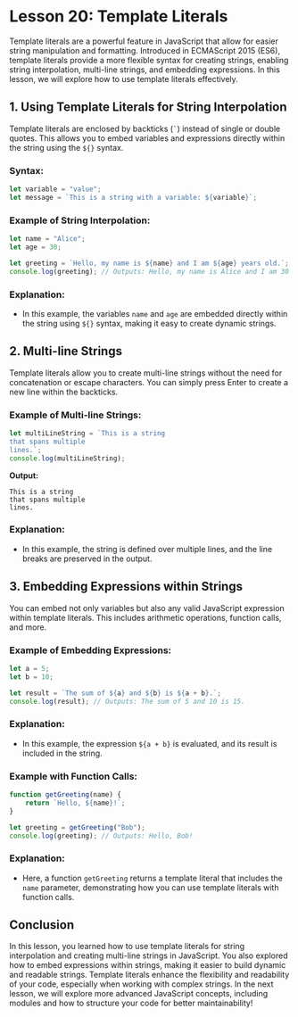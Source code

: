 # Lesson 20: Template Literals

Template literals are a powerful feature in JavaScript that allow for easier string manipulation and formatting. Introduced in ECMAScript 2015 (ES6), template literals provide a more flexible syntax for creating strings, enabling string interpolation, multi-line strings, and embedding expressions. In this lesson, we will explore how to use template literals effectively.

## 1. Using Template Literals for String Interpolation

Template literals are enclosed by backticks (`` ` ``) instead of single or double quotes. This allows you to embed variables and expressions directly within the string using the `${}` syntax.

### Syntax:
```javascript
let variable = "value";
let message = `This is a string with a variable: ${variable}`;
```

### Example of String Interpolation:
```javascript
let name = "Alice";
let age = 30;

let greeting = `Hello, my name is ${name} and I am ${age} years old.`;
console.log(greeting); // Outputs: Hello, my name is Alice and I am 30 years old.
```

### Explanation:
- In this example, the variables `name` and `age` are embedded directly within the string using `${}` syntax, making it easy to create dynamic strings.

## 2. Multi-line Strings

Template literals allow you to create multi-line strings without the need for concatenation or escape characters. You can simply press Enter to create a new line within the backticks.

### Example of Multi-line Strings:
```javascript
let multiLineString = `This is a string
that spans multiple
lines.`;
console.log(multiLineString);
```

**Output:**
```
This is a string
that spans multiple
lines.
```

### Explanation:
- In this example, the string is defined over multiple lines, and the line breaks are preserved in the output.

## 3. Embedding Expressions within Strings

You can embed not only variables but also any valid JavaScript expression within template literals. This includes arithmetic operations, function calls, and more.

### Example of Embedding Expressions:
```javascript
let a = 5;
let b = 10;

let result = `The sum of ${a} and ${b} is ${a + b}.`;
console.log(result); // Outputs: The sum of 5 and 10 is 15.
```

### Explanation:
- In this example, the expression `${a + b}` is evaluated, and its result is included in the string.

### Example with Function Calls:
```javascript
function getGreeting(name) {
    return `Hello, ${name}!`;
}

let greeting = getGreeting("Bob");
console.log(greeting); // Outputs: Hello, Bob!
```

### Explanation:
- Here, a function `getGreeting` returns a template literal that includes the `name` parameter, demonstrating how you can use template literals with function calls.

## Conclusion

In this lesson, you learned how to use template literals for string interpolation and creating multi-line strings in JavaScript. You also explored how to embed expressions within strings, making it easier to build dynamic and readable strings. Template literals enhance the flexibility and readability of your code, especially when working with complex strings. In the next lesson, we will explore more advanced JavaScript concepts, including modules and how to structure your code for better maintainability!